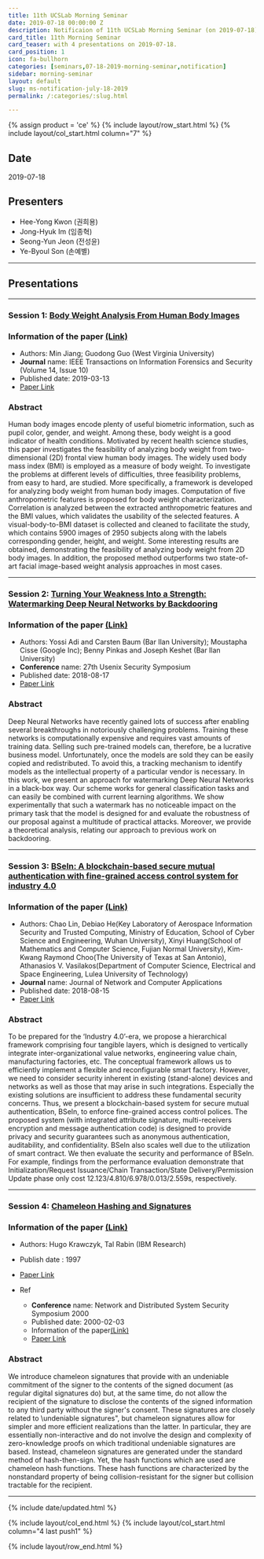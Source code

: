 ```yaml
---
title: 11th UCSLab Morning Seminar
date: 2019-07-18 00:00:00 Z
description: Notificaion of 11th UCSLab Morning Seminar (on 2019-07-18)
card_title: 11th Morning Seminar
card_teaser: with 4 presentations on 2019-07-18.
card_position: 1
icon: fa-bullhorn
categories: [seminars,07-18-2019-morning-seminar,notification]
sidebar: morning-seminar
layout: default
slug: ms-notification-july-18-2019
permalink: /:categories/:slug.html

---
```


{% assign product = 'ce' %}
{% include layout/row_start.html %}
{% include layout/col_start.html column="7" %}

## Date
2019-07-18

## Presenters
+ Hee-Yong Kwon (권희용)
+ Jong-Hyuk Im (임종혁)
+ Seong-Yun Jeon (전성윤)
+ Ye-Byoul Son (손예별)

---
## Presentations

---

### Session 1: [Body Weight Analysis From Human Body Images](https://inhaucs.github.io/seminars/07-18-2019-morning-seminar/presentation/ms-presentation-hy-july-18-2019.html)

### Information of the paper [(Link)](https://ieeexplore.ieee.org/document/8666768)
+ Authors: Min Jiang; Guodong Guo (West Virginia University)
+ **Journal** name: IEEE Transactions on Information Forensics and Security (Volume 14, Issue 10)
+ Published date: 2019-03-13
+ [Paper Link](https://ieeexplore.ieee.org/stamp/stamp.jsp?tp=&arnumber=8666768)


### Abstract
Human body images encode plenty of useful biometric information, such as pupil color, gender, and weight. Among these, body weight is a good indicator of health conditions. Motivated by recent health science studies, this paper investigates the feasibility of analyzing body weight from two-dimensional (2D) frontal view human body images. The widely used body mass index (BMI) is employed as a measure of body weight. To investigate the problems at different levels of difficulties, three feasibility problems, from easy to hard, are studied. More specifically, a framework is developed for analyzing body weight from human body images. Computation of five anthropometric features is proposed for body weight characterization. Correlation is analyzed between the extracted anthropometric features and the BMI values, which validates the usability of the selected features. A visual-body-to-BMI dataset is collected and cleaned to facilitate the study, which contains 5900 images of 2950 subjects along with the labels corresponding gender, height, and weight. Some interesting results are obtained, demonstrating the feasibility of analyzing body weight from 2D body images. In addition, the proposed method outperforms two state-of-art facial image-based weight analysis approaches in most cases.

---

### Session 2: [Turning Your Weakness Into a Strength: Watermarking Deep Neural Networks by Backdooring](https://inhaucs.github.io/seminars/07-18-2019-morning-seminar/presentation/ms-presentation-jh-july-18-2019.html)

### Information of the paper [(Link)](https://www.usenix.org/conference/usenixsecurity18/presentation/adi)

- Authors: Yossi Adi and Carsten Baum (Bar Ilan University); Moustapha Cisse (Google Inc); Benny Pinkas and Joseph Keshet (Bar Ilan University)
- **Conference** name: 27th Usenix Security Symposium
- Published date: 2018-08-17
- [Paper Link](https://www.usenix.org/system/files/conference/usenixsecurity18/sec18-adi.pdf)

### Abstract

Deep Neural Networks have recently gained lots of success after enabling several breakthroughs in notoriously challenging problems. Training these networks is computationally expensive and requires vast amounts of training data. Selling such pre-trained models can, therefore, be a lucrative business model. Unfortunately, once the models are sold they can be easily copied and redistributed. To avoid this, a tracking mechanism to identify models as the intellectual property of a particular vendor is necessary. In this work, we present an approach for watermarking Deep Neural Networks in a black-box way. Our scheme works for general classification tasks and can easily be combined with current learning algorithms. We show experimentally that such a watermark has no noticeable impact on the primary task that the model is designed for and evaluate the robustness of our proposal against a multitude of practical attacks. Moreover, we provide a theoretical analysis, relating our approach to previous work on backdooring.

------


### Session 3: [BSeIn: A blockchain-based secure mutual authentication with fine-grained access control system for industry 4.0](https://inhaucs.github.io/seminars/07-18-2019-morning-seminar/presentation/ms-presentation-sy-july-18-2019.html)

### Information of the paper [(Link)](https://www.sciencedirect.com/science/article/pii/S1084804518301619)

- Authors: Chao Lin, Debiao He(Key Laboratory of Aerospace Information Security and Trusted Computing, Ministry of Education, School of Cyber Science and Engineering, Wuhan University), Xinyi Huang(School of Mathematics and Computer Science, Fujian Normal University), Kim-Kwang Raymond Choo(The University of Texas at San Antonio), Athanasios V. Vasilakos(Department of Computer Science, Electrical and Space Engineering, Lulea University of Technology)
- **Journal** name: Journal of Network and Computer Applications
- Published date: 2018-08-15
- [Paper Link](https://www.sciencedirect.com/science/article/pii/S1084804518301619)

### Abstract

To be prepared for the ‘Industry 4.0’-era, we propose a hierarchical framework comprising four tangible layers, which is designed to vertically integrate inter-organizational value networks, engineering value chain, manufacturing factories, etc. The conceptual framework allows us to efficiently implement a flexible and reconfigurable smart factory. However, we need to consider security inherent in existing (stand-alone) devices and networks as well as those that may arise in such integrations. Especially the existing solutions are insufficient to address these fundamental security concerns. Thus, we present a blockchain-based system for secure mutual authentication, BSeIn, to enforce fine-grained access control polices. The proposed system (with integrated attribute signature, multi-receivers encryption and message authentication code) is designed to provide privacy and security guarantees such as anonymous authentication, auditability, and confidentiality. BSeIn also scales well due to the utilization of smart contract. We then evaluate the security and performance of BSeIn. For example, findings from the performance evaluation demonstrate that Initialization/Request Issuance/Chain Transaction/State Delivery/Permission Update phase only cost 12.123/4.810/6.978/0.013/2.559s, respectively.


------
### Session 4: [Chameleon Hashing and Signatures]()

### Information of the paper [(Link)](https://pdfs.semanticscholar.org/1c29/4428c76ba7d1d0bb5e1d1bc931138c092453.pdf)

- Authors: Hugo Krawczyk, Tal Rabin (IBM Research)
- Publish date : 1997
- [Paper Link](https://pdfs.semanticscholar.org/1c29/4428c76ba7d1d0bb5e1d1bc931138c092453.pdf)

- Ref
  - **Conference** name: Network and Distributed System Security Symposium 2000
  - Published date: 2000-02-03
  - Information of the paper[(Link)](https://www.ndss-symposium.org/ndss2000/chameleon-signatures/)
  - [Paper Link](https://www.ndss-symposium.org/wp-content/uploads/2017/09/Chameleon-Signatures-paper-Hugo-Krawczyk.pdf)

### Abstract
We introduce chameleon signatures that provide with an undeniable commitment of the signer to the contents of the signed document (as regular digital signatures do) but, at the same time, do not allow the recipient of the signature to disclose the contents of the signed information to any third party without the signer's consent. These signatures are closely related to \undeniable signatures", but chameleon signatures allow for simpler and more efficient realizations than the latter. In particular, they are essentially non-interactive and do not involve the design and complexity of zero-knowledge proofs on which traditional undeniable signatures are based. Instead, chameleon signatures are generated under the standard method of hash-then-sign. Yet, the hash functions which are used are chameleon hash functions. These hash functions are characterized by the nonstandard property of being collision-resistant for the signer but collision tractable for the recipient. 

------


{% include date/updated.html %}

{% include layout/col_end.html %}
{% include layout/col_start.html column="4 last push1" %}

{% include layout/row_end.html %}
